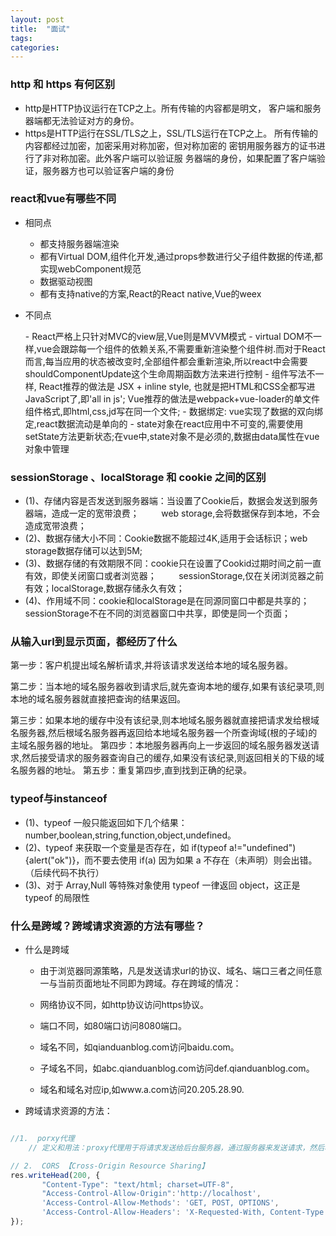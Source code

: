 ```yaml
---
layout: post
title:  "面试"
tags:
categories:
---
```


### http 和 https 有何区别

- http是HTTP协议运行在TCP之上。所有传输的内容都是明文，
客户端和服务器端都无法验证对方的身份。
- https是HTTP运行在SSL/TLS之上，SSL/TLS运行在TCP之上。
所有传输的内容都经过加密，加密采用对称加密，但对称加密的
密钥用服务器方的证书进行了非对称加密。此外客户端可以验证服
务器端的身份，如果配置了客户端验证，服务器方也可以验证客户端的身份

### react和vue有哪些不同
- 相同点
    - 都支持服务器端渲染
    - 都有Virtual DOM,组件化开发,通过props参数进行父子组件数据的传递,都实现webComponent规范
    - 数据驱动视图
    - 都有支持native的方案,React的React native,Vue的weex

- 不同点

    - React严格上只针对MVC的view层,Vue则是MVVM模式
    - virtual DOM不一样,vue会跟踪每一个组件的依赖关系,不需要重新渲染整个组件树.而对于React而言,每当应用的状态被改变时,全部组件都会重新渲染,所以react中会需要shouldComponentUpdate这个生命周期函数方法来进行控制
    - 组件写法不一样, React推荐的做法是 JSX + inline style, 也就是把HTML和CSS全都写进JavaScript了,即'all in js'; Vue推荐的做法是webpack+vue-loader的单文件组件格式,即html,css,jd写在同一个文件;
    - 数据绑定: vue实现了数据的双向绑定,react数据流动是单向的
    - state对象在react应用中不可变的,需要使用setState方法更新状态;在vue中,state对象不是必须的,数据由data属性在vue对象中管理
### sessionStorage 、localStorage 和 cookie 之间的区别
- (1)、存储内容是否发送到服务器端：当设置了Cookie后，数据会发送到服务器端，造成一定的宽带浪费；
        web storage,会将数据保存到本地，不会造成宽带浪费；
- (2)、数据存储大小不同：Cookie数据不能超过4K,适用于会话标识；web storage数据存储可以达到5M;
- (3)、数据存储的有效期限不同：cookie只在设置了Cookid过期时间之前一直有效，即使关闭窗口或者浏览器；
        sessionStorage,仅在关闭浏览器之前有效；localStorage,数据存储永久有效；
- (4)、作用域不同：cookie和localStorage是在同源同窗口中都是共享的；sessionStorage不在不同的浏览器窗口中共享，即使是同一个页面；

### 从输入url到显示页面，都经历了什么
第一步：客户机提出域名解析请求,并将该请求发送给本地的域名服务器。

第二步：当本地的域名服务器收到请求后,就先查询本地的缓存,如果有该纪录项,则本地的域名服务器就直接把查询的结果返回。

第三步：如果本地的缓存中没有该纪录,则本地域名服务器就直接把请求发给根域名服务器,然后根域名服务器再返回给本地域名服务器一个所查询域(根的子域)的主域名服务器的地址。
第四步：本地服务器再向上一步返回的域名服务器发送请求,然后接受请求的服务器查询自己的缓存,如果没有该纪录,则返回相关的下级的域名服务器的地址。
第五步：重复第四步,直到找到正确的纪录。

### typeof与instanceof
- (1)、typeof 一般只能返回如下几个结果：number,boolean,string,function,object,undefined。
- (2)、typeof 来获取一个变量是否存在，如 if(typeof a!="undefined"){alert("ok")}，而不要去使用 if(a) 因为如果 a 不存在（未声明）则会出错。  （后续代码不执行）
- (3)、对于 Array,Null 等特殊对象使用 typeof 一律返回 object，这正是 typeof 的局限性

### 什么是跨域？跨域请求资源的方法有哪些？

- 什么是跨域
   - 由于浏览器同源策略，凡是发送请求url的协议、域名、端口三者之间任意一与当前页面地址不同即为跨域。存在跨域的情况：
  
   - 网络协议不同，如http协议访问https协议。
  
   - 端口不同，如80端口访问8080端口。
  
   - 域名不同，如qianduanblog.com访问baidu.com。
  
   - 子域名不同，如abc.qianduanblog.com访问def.qianduanblog.com。
 
   - 域名和域名对应ip,如www.a.com访问20.205.28.90.
- 跨域请求资源的方法：
  
  
```javascript

//1.  porxy代理
    // 定义和用法：proxy代理用于将请求发送给后台服务器，通过服务器来发送请求，然后将请求的结果传递给前端。

// 2.  CORS 【Cross-Origin Resource Sharing】
res.writeHead(200, {
       "Content-Type": "text/html; charset=UTF-8",
       "Access-Control-Allow-Origin":'http://localhost',
       'Access-Control-Allow-Methods': 'GET, POST, OPTIONS',
       'Access-Control-Allow-Headers': 'X-Requested-With, Content-Type'
});

```  
   
    